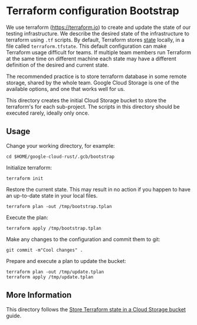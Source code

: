 # Terraform configuration Bootstrap

We use terraform (https://terraform.io) to create and update the state of our
testing infrastructure. We describe the desired state of the infrastructure to
terraform using `.tf` scripts. By default, Terraform stores [state][tf-state]
locally, in a file called `terraform.tfstate`. This default configuration can
make Terraform usage difficult for teams. If multiple team members run Terraform
at the same time on different machine each state may have a different definition
of the desired and current state.

The recommended practice is to store terraform database in some remote storage,
shared by the whole team. Google Cloud Storage is one of the available options,
and one that works well for us.

This directory creates the initial Cloud Storage bucket to store the terraform's
for each sub-project. The scripts in this directory should be executed rarely,
ideally only once.

## Usage

Change your working directory, for example:

```shell
cd $HOME/google-cloud-rust/.gcb/bootstrap
```

Initialize terraform:

```shell
terraform init
```

Restore the current state. This may result in no action if you happen to have an
up-to-date state in your local files.

```shell
terraform plan -out /tmp/bootstrap.tplan
```

Execute the plan:

```shell
terraform apply /tmp/bootstrap.tplan
```

Make any changes to the configuration and commit them to git:

```shell
git commit -m"Cool changes" .
```

Prepare and execute a plan to update the bucket:

```shell
terraform plan -out /tmp/update.tplan
terraform apply /tmp/update.tplan
```

## More Information

This directory follows the [Store Terraform state in a Cloud Storage bucket]
guide.

[store terraform state in a cloud storage bucket]: https://cloud.google.com/docs/terraform/resource-management/store-state
[tf-state]: https://www.terraform.io/docs/state/
